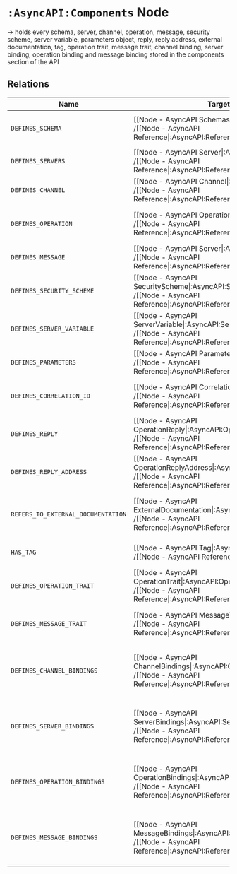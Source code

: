 # `:AsyncAPI:Components` Node

-> holds every schema, server, channel, operation, message, security scheme, server variable, parameters object, reply,
reply address, external documentation, tag, operation trait, message trait, channel binding, server binding, operation
binding and message binding stored in the components section of the API

## Relations

| Name                               | Target Label(s)                                                                                                                                          | Cardinality | Description                                                       |
|------------------------------------|----------------------------------------------------------------------------------------------------------------------------------------------------------|-------------|-------------------------------------------------------------------|
| `DEFINES_SCHEMA`                   | [[Node - AsyncAPI Schemas\|:AsyncAPI:Schemas]]<br/>/[[Node - AsyncAPI Reference\|:AsyncAPI:Reference:Schemas]]                                           | 0..*        | schema property - `not yet supported`  / reference                |
| `DEFINES_SERVERS`                  | [[Node - AsyncAPI Server\|:AsyncAPI:Server]]<br/>/[[Node - AsyncAPI Reference\|:AsyncAPI:Reference:Server]]                                              | 0..*        | a server of the AsyncApi  / reference                             |
| `DEFINES_CHANNEL`                  | [[Node - AsyncAPI Channel\|:AsyncAPI:Channel]]<br/>/[[Node - AsyncAPI Reference\|:AsyncAPI:Reference:Channel]]                                           | 0..*        | a channel of the AsyncApi  / reference                            |
| `DEFINES_OPERATION`                | [[Node - AsyncAPI Operation\|:AsyncAPI:Operation]]<br/>/[[Node - AsyncAPI Reference\|:AsyncAPI:Reference:Operation]]                                     | 0..*        | an operation of the AsyncApi / reference                          |
| `DEFINES_MESSAGE`                  | [[Node - AsyncAPI Server\|:AsyncAPI:Message]]<br/>/[[Node - AsyncAPI Reference\|:AsyncAPI:Reference:Message]]                                            | 0..*        | a message of the AsyncApi  / reference                            |
| `DEFINES_SECURITY_SCHEME`          | [[Node - AsyncAPI SecurityScheme\|:AsyncAPI:SecurityScheme]]<br/>/[[Node - AsyncAPI Reference\|:AsyncAPI:Reference:SecurityScheme]]                      | 0..*        | declaration of a security scheme / reference                      |
| `DEFINES_SERVER_VARIABLE`          | [[Node - AsyncAPI ServerVariable\|:AsyncAPI:ServerVariable]]<br/>/[[Node - AsyncAPI Reference\|:AsyncAPI:Reference:ServerVariable]]                      | 0..*        | set of server variables / reference                               |
| `DEFINES_PARAMETERS`               | [[Node - AsyncAPI Parameters\|:AsyncAPI:Parameters]]<br/>/[[Node - AsyncAPI Reference\|:AsyncAPI:Reference:Parameters]]                                  | 0..*        | set of parameters / reference                                     |
| `DEFINES_CORRELATION_ID`           | [[Node - AsyncAPI CorrelationID\|:AsyncAPI:CorrelationID]]<br/>/[[Node - AsyncAPI Reference\|:AsyncAPI:Reference:CorrelationID]]                         | 0..*        | a correlation id of the AsyncAPI / reference                      |
| `DEFINES_REPLY`                    | [[Node - AsyncAPI OperationReply\|:AsyncAPI:OperationReply]]<br/>/[[Node - AsyncAPI Reference\|:AsyncAPI:Reference:OperationReply]]                      | 0..*        | an operation reply property / reference                           |
| `DEFINES_REPLY_ADDRESS`            | [[Node - AsyncAPI OperationReplyAddress\|:AsyncAPI:OperationReplyAddress]]<br/>/[[Node - AsyncAPI Reference\|:AsyncAPI:Reference:OperationReplyAddress]] | 0..*        | an operation reply address property   / reference                 |
| `REFERS_TO_EXTERNAL_DOCUMENTATION` | [[Node - AsyncAPI ExternalDocumentation\|:AsyncAPI:ExternalDocumentation]]<br/>/[[Node - AsyncAPI Reference\|:AsyncAPI:Reference:ExternalDocumentation]] | 0..1        | property holding a link to an external documentation  / reference |
| `HAS_TAG`                          | [[Node - AsyncAPI Tag\|:AsyncAPI:Tag]]<br/>/[[Node - AsyncAPI Reference\|:AsyncAPI:Reference:Tag]]                                                       | 0..*        | a tag holding metadata  / reference                               |
| `DEFINES_OPERATION_TRAIT`          | [[Node - AsyncAPI OperationTrait\|:AsyncAPI:OperationTrait]]<br/>/[[Node - AsyncAPI Reference\|:AsyncAPI:Reference:OperationTrait]]                      | 0..*        | a operation trait declaration   / reference                       |
| `DEFINES_MESSAGE_TRAIT`            | [[Node - AsyncAPI MessageTrait\|:AsyncAPI:MessageTrait]]<br/>/[[Node - AsyncAPI Reference\|:AsyncAPI:Reference:MessageTrait]]                            | 0..*        | a message trait declaration  / reference                          |
| `DEFINES_CHANNEL_BINDINGS`         | [[Node - AsyncAPI ChannelBindings\|:AsyncAPI:ChannelBindings]]<br/>/[[Node - AsyncAPI Reference\|:AsyncAPI:Reference:ChannelBindings]]                   | 0..1        | set of declaration of available message bindings  / reference     |
| `DEFINES_SERVER_BINDINGS`          | [[Node - AsyncAPI ServerBindings\|:AsyncAPI:ServerBindings]]<br/>/[[Node - AsyncAPI Reference\|:AsyncAPI:Reference:ServerBindings]]                      | 0..1        | set of declaration of available server bindings  / reference      |
| `DEFINES_OPERATION_BINDINGS`       | [[Node - AsyncAPI OperationBindings\|:AsyncAPI:OperationBindings]]<br/>/[[Node - AsyncAPI Reference\|:AsyncAPI:Reference:OperationBindings]]             | 0..1        | set of declaration of available operation bindings  / reference   |
| `DEFINES_MESSAGE_BINDINGS`         | [[Node - AsyncAPI MessageBindings\|:AsyncAPI:MessageBindings]]<br/>/[[Node - AsyncAPI Reference\|:AsyncAPI:Reference:MessageBindings]]                   | 0..1        | set of declaration of available message bindings / reference      |